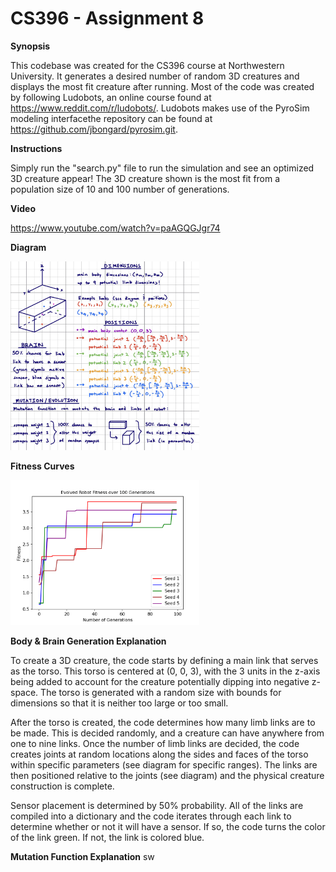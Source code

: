 # CS396 - Assignment 8
**Synopsis**

This codebase was created for the CS396 course at Northwestern University. It generates a desired number of random 3D creatures and displays the most fit creature after running. Most of the code was created by following Ludobots, an online course found at https://www.reddit.com/r/ludobots/. Ludobots makes use of the PyroSim modeling interfacethe repository can be found at https://github.com/jbongard/pyrosim.git.

**Instructions**

Simply run the "search.py" file to run the simulation and see an optimized 3D creature appear! The 3D creature shown is the most fit from a population size of 10 and 100 number of generations.

**Video**

https://www.youtube.com/watch?v=paAGQGJgr74

**Diagram**

<img src="diagram.PNG"  width="60%" height="40%">

**Fitness Curves**

<img src="fitnesscurves.PNG"  width="60%" height="30%">

**Body & Brain Generation Explanation**

To create a 3D creature, the code starts by defining a main link that serves as the torso. This torso is centered at (0, 0, 3), with the 3 units in the z-axis being added to account for the creature potentially dipping into negative z-space. The torso is generated with a random size with bounds for dimensions so that it is neither too large or too small.

After the torso is created, the code determines how many limb links are to be made. This is decided randomly, and a creature can have anywhere from one to nine links. Once the number of limb links are decided, the code creates joints at random locations along the sides and faces of the torso within specific parameters (see diagram for specific ranges). The links are then positioned relative to the joints (see diagram) and the physical creature construction is complete.

Sensor placement is determined by 50% probability. All of the links are compiled into a dictionary and the code iterates through each link to determine whether or not it will have a sensor. If so, the code turns the color of the link green. If not, the link is colored blue.

**Mutation Function Explanation**
sw

